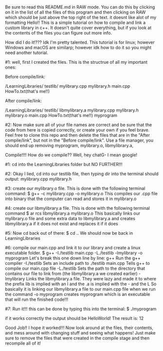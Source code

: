 Be sure to read this README.md in RAW mode. You can do this by clicking on it in the list of all the files of this program and then clicking on RAW which should be just above the top right of the text. it doesnt like alot of my formatting
Hello!! This is a simple tutorial on how to compile and link a custom library in c++. 
It doesn't quite cover everything, but if you look at the contents of the files you can figure out more info.

How did I do it!???
Idk I'm pretty talented.
This tutorial is for linux; however Windows and macOS are similarp; however idk how to do it so you might need another tutorial.

#1:
well, first I created the files. This is the structrue of all my important ones:

Before compile/link:

/LearningLibraries/
    testlib/
        mylibrary.cpp
        mylibrary.h
    main.cpp
    HowTo.txt(that's me!!)

After compile/link:

/LearningLibraries/
    testlib/
        libmylibrary.a
        mylibrary.cpp
        mylibrary.h
        mylibrary.o
    main.cpp
    HowTo.txt(that's me!!)
    myprogram

#2:
Now make sure all of your file names are correct and be sure that the code from here is copied correctly, or create your own if you feel brave. 
Feel free to clone this repo and then delete the files that are in the "After compile/link", but not in the "Before compile/link". Use a file manager, you should end up removing
myprogram, mylibrary.o, libmylibrary.a, 

Compile!!!!
How do we compile?? Well, hey chatG- I mean google!

#1: 
cd into the LearningLibraries folder but NO FURTHER!!!

#2:
Okay I lied, cd into our testlib file, then typing dir into the terminal should output:
mylibrary.cpp mylibrary.h

#3:
create our mylibrary.o file. This is done with the following terminal command:
$ g++ -c mylibrary.cpp -o mylibrary.o
This compiles our .cpp file into binary that the computer can read and stores it in mylibrary.o

#4:
create our libmylibrary.a file. This is done with the following terminal command
$ ar rcs libmylibrary.a mylibrary.o
This basically links our mylibrary.o file and some extra data to libmylibrary.a 
and creates libmylibrary.a if it does not exist and replaces it if it does

#5:
Now cd back out of there:
$ cd ..
We should now be back in LearningLibraries

#6:
compile our main.cpp and link it to our library and create a linux executable folder.
$ g++ -I./testlib main.cpp -L./testlib -lmylibrary -o myprogram
Let's break this one down line by line:
    g++           Run the g++ compiler
    -I./testlib   Sets an include path to ./testlib
    main.cpp      Tells g++ to compile our main.cpp file
    -L./testlib   Sets the path to the directory that contains our file to link from (the libmylibrary.a we created earlier)
    -lmylibrary   Links the libmylibrary.a file. They were lazy and made it to where the prefix lib is implied with an l and the .a is implied with the - and the L
                  So basically it is linking our libmylibrary.a file to our main.cpp file when we run the command
    -o myprogram  creates myprogram which is an executable that will run the finished code!!!

#7:
Run it!!!
this can be done by typing this into the terminal:
$ ./myprogram

if it works correctly the output should be
HelloWorld!
The result is: 12

Good Job!! I hope it worked!!! Now look around at the files, their contents, and mess around with changing stuff and seeing what happens! 
Just make sure to remove the files that were created in the compile stage and then recompile all of it!
